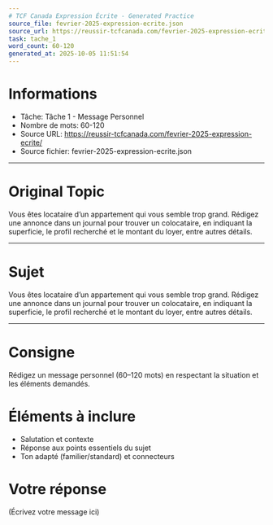 ```yaml
---
# TCF Canada Expression Écrite - Generated Practice
source_file: fevrier-2025-expression-ecrite.json
source_url: https://reussir-tcfcanada.com/fevrier-2025-expression-ecrite/
task: tache_1
word_count: 60-120
generated_at: 2025-10-05 11:51:54
---
```


# Informations
- Tâche: Tâche 1 - Message Personnel
- Nombre de mots: 60-120
- Source URL: https://reussir-tcfcanada.com/fevrier-2025-expression-ecrite/
- Source fichier: fevrier-2025-expression-ecrite.json

---

# Original Topic
Vous êtes locataire d’un appartement qui vous semble trop grand. Rédigez une annonce dans un journal pour trouver un colocataire, en indiquant la superficie, le profil recherché et le montant du loyer, entre autres détails.

---

# Sujet
Vous êtes locataire d’un appartement qui vous semble trop grand. Rédigez une annonce dans un journal pour trouver un colocataire, en indiquant la superficie, le profil recherché et le montant du loyer, entre autres détails.

---
# Consigne
Rédigez un message personnel (60–120 mots) en respectant la situation et les éléments demandés.

# Éléments à inclure
- Salutation et contexte
- Réponse aux points essentiels du sujet
- Ton adapté (familier/standard) et connecteurs

# Votre réponse
(Écrivez votre message ici)
